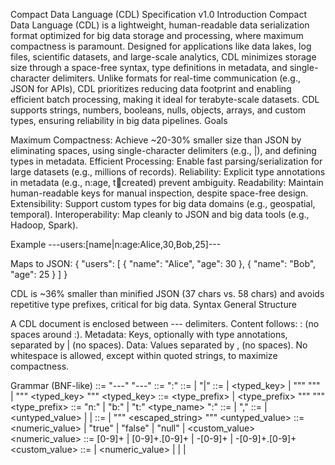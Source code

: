 Compact Data Language (CDL) Specification v1.0
Introduction
Compact Data Language (CDL) is a lightweight, human-readable data serialization format optimized for big data storage and processing, where maximum compactness is paramount. Designed for applications like data lakes, log files, scientific datasets, and large-scale analytics, CDL minimizes storage size through a space-free syntax, type definitions in metadata, and single-character delimiters. Unlike formats for real-time communication (e.g., JSON for APIs), CDL prioritizes reducing data footprint and enabling efficient batch processing, making it ideal for terabyte-scale datasets. CDL supports strings, numbers, booleans, nulls, objects, arrays, and custom types, ensuring reliability in big data pipelines.
Goals

Maximum Compactness: Achieve ~20-30% smaller size than JSON by eliminating spaces, using single-character delimiters (e.g., |), and defining types in metadata.
Efficient Processing: Enable fast parsing/serialization for large datasets (e.g., millions of records).
Reliability: Explicit type annotations in metadata (e.g., n:age, t:date:created) prevent ambiguity.
Readability: Maintain human-readable keys for manual inspection, despite space-free design.
Extensibility: Support custom types for big data domains (e.g., geospatial, temporal).
Interoperability: Map cleanly to JSON and big data tools (e.g., Hadoop, Spark).

Example
---users:[name|n:age:Alice,30,Bob,25]---

Maps to JSON:
{
  "users": [
    { "name": "Alice", "age": 30 },
    { "name": "Bob", "age": 25 }
  ]
}

CDL is ~36% smaller than minified JSON (37 chars vs. 58 chars) and avoids repetitive type prefixes, critical for big data.
Syntax
General Structure

A CDL document is enclosed between --- delimiters.
Content follows: <metadata>:<data> (no spaces around :).
Metadata: Keys, optionally with type annotations, separated by | (no spaces).
Data: Values separated by , (no spaces).
No whitespace is allowed, except within quoted strings, to maximize compactness.

Grammar (BNF-like)
<document> ::= "---" <content> "---"
<content> ::= <metadata> ":" <data>
<metadata> ::= <key> | <key> "|" <metadata>
<key> ::= <word> | <typed_key> | "\"" <string> "\"" | "\"" <typed_key> "\""
<typed_key> ::= <type_prefix> <word> | <type_prefix> "\"" <string> "\""
<type_prefix> ::= "n:" | "b:" | "t:" <type_name> ":"
<data> ::= <value> | <value> "," <data>
<value> ::= <string> | <untyped_value> | <object> | <array>
<string> ::= <word> | "\"" <escaped_string> "\""
<untyped_value> ::= <numeric_value> | "true" | "false" | "null" | <custom_value>
<numeric_value> ::= [0-9]+ | [0-9]+\.[0-9]+ | -[0-9]+ | -[0-9]+\.[0-9]+
<custom_value> ::= <word> | <numeric_value> | <string> | <array> | <object>
<object> ::= "(" <content> ")"
<array> ::= "[" <array_content> "]"
<array_content> ::= <data> | <metadata> ":" <data>
<word> ::= [a-zA-Z0-9_-]+
<type_name> ::= [a-zA-Z0-9_-]+
<escaped_string> ::= any character sequence with escaped \", \\, \,

Keys

Format:
Simple keys: Alphanumeric words (letters, digits, _, -) for strings (e.g., name).
Typed keys: <type_prefix><word> for typed values (e.g., n:age, b:active, t:date:created).
Quoted keys: For multi-word or special characters (e.g., "first name", "n:last number").


Type Prefixes:
n:: Number (e.g., n:age → 30, 3.14).
b:: Boolean (e.g., b:active → true, false).
t:<type_name>:: Custom type (e.g., t:date:created → 2025-05-19).


Separator: | (no spaces).
Examples:
name|n:age, user_id|t:timestamp:time.
"first name"|"n:last number".


Constraints:
Keys must be unique within a metadata section.
| is reserved, not allowed in unquoted keys.
Short keys (e.g., 3-5 chars) are encouraged for compactness.



Values
CDL supports:

Strings (for simple keys like name):
Unquoted for simple words: Alice, NewYork.
Quoted for spaces/commas: "New York", "123,456".
Escaping: Use \ for quotes, commas, backslashes (e.g., "Albany\, NY").


Numbers (for n:<key>):
Numeric literals: 30 (integer), 3.14 (float), -42 (negative).
Scientific notation (e.g., 1e-10) is optional.


Booleans (for b:<key>):
true, false.


Null:
null (valid for any key type).


Objects:
Enclosed in (): (name|n:age:Alice,30).


Arrays:
Enclosed in []: [Alice,Bob] or [name|n:age:Alice,30,Bob,25].


Custom Types (for t:<type_name>:<key>):
Any CDL value: 2025-05-19, [40.7128,-74.0060].
Examples: t:date:created:2025-05-19, t:geo:location:[40.7128,-74.0060].



Comments

No comments in v1.0 to maximize compactness. Future versions may consider # or // if annotation is needed.

Whitespace

No spaces allowed, except within quoted strings (e.g., "New York").
Leading/trailing whitespace within --- is ignored.
Rationale: Spaces add ~10% overhead, unacceptable for big data.

Semantics

Key-Value Mapping: Each key in <metadata> maps to a value in <data>, in order.
Type Handling:
Simple keys (e.g., name) map to strings.
Typed keys (e.g., n:age, b:active, t:date:created) define numbers, booleans, or custom types.


Arrays:
Format: [metadata:data] groups values into sets of N (N = number of keys), each mapped to an object.
Example: [name|n:age:Alice,30,Bob,25] → [{name:"Alice", age:30}, {name:"Bob", age:25}].


Custom Types: Represented as { "type": "<type_name>", "value": <parsed_value> } unless a parser provides custom handling (e.g., t:date:created:2025-05-19 → datetime object).
Empty Values: An empty value (e.g., name|n:age:Alice,) is parsed as null.
Duplicate Keys: Invalid; parsers raise an error.

Examples
Basic Key-Value
---name|n:age|city:Alice,30,"New York"---

JSON:
{ "name": "Alice", "age": 30, "city": "New York" }


Size: 39 chars vs. 46 chars (minified JSON).

Nested Object
---user:(name|n:age|info:Alice,30,(city|job:"New York",Engineer))---

JSON:
{
  "user": {
    "name": "Alice",
    "age": 30,
    "info": { "city": "New York", "job": "Engineer" }
  }
}


Size: 65 chars vs. 94 chars (minified JSON).

Array
---users:[name|n:age:Alice,30,Bob,25]---

JSON:
{
  "users": [
    { "name": "Alice", "age": 30 },
    { "name": "Bob", "age": 25 }
  ]
}


Size: 37 chars vs. 58 chars (minified JSON).

Custom Types
---event:(name|t:datetime:time|t:geo:location:Launch,2025-05-19T21:43:00,[40.7128,-74.0060])---

JSON (default):
{
  "event": {
    "name": "Launch",
    "time": { "type": "datetime", "value": "2025-05-19T21:43:00" },
    "location": { "type": "geo", "value": [40.7128, -74.0060] }
  }
}


Size: 86 chars vs. 126 chars (minified JSON).

Mixed Types
---users:[name|n:age|b:active|t:date:joined:Alice,30,true,2025-05-19,Bob,25,false,2025-05-20]---

JSON:
{
  "users": [
    {
      "name": "Alice",
      "age": 30,
      "active": true,
      "joined": { "type": "date", "value": "2025-05-19" }
    },
    {
      "name": "Bob",
      "age": 25,
      "active": false,
      "joined": { "type": "date", "value": "2025-05-20" }
    }
  ]
}


Size: 88 chars vs. 164 chars (minified JSON).

Edge Cases

Quoted String with Commas:---name|address:Alice,"123 Main St, NY"---

JSON: { "name": "Alice", "address": "123 Main St, NY" }
Empty Value:---users:[name|n:age:Alice,,Bob,25]---

JSON: { "users": [{ "name": "Alice", "age": null }, { "name": "Bob", "age": 25 }] }
Multi-Word Key:---"first name"|"n:last number":Alice,42---

JSON: { "first name": "Alice", "last number": 42 }
Big Data Log:---logs:[t:timestamp:time|event:1623456789,click,1623456790,view]---

JSON: { "logs": [{ "time": { "type": "timestamp", "value": 1623456789 }, "event": "click" }, { "time": { "type": "timestamp", "value": 1623456790 }, "event": "view" }] }

Parser Guidelines
Parsers should:

Validate --- delimiters.
Parse typed keys (e.g., n:age, t:date:created) and apply types to values.
Ensure metadata and data counts match (e.g., 3 keys → 3 values).
Handle escaping in quoted strings (e.g., \", \,).
Support recursive parsing for objects () and arrays [].
Optimize for speed to process large datasets (e.g., millions of records).
Raise clear errors for:
Duplicate keys.
Unbalanced (), [].
Type mismatches (e.g., n:age:abc).
Missing : or mismatched key-value counts.


Represent custom types as { "type": "<type_name>", "value": <parsed_value> } unless custom handlers are provided.

Example Parser Logic (Python Pseudocode)
def parse_cdl(data):
    if not (data.startswith('---') and data.endswith('---')):
        raise ValueError("Invalid delimiters")
    content = data[3:-3].strip()
    metadata, data_part = content.split(':', 1)
    keys, types = parse_metadata(metadata)
    values = parse_data(data_part, types)
    if len(keys) != len(values):
        raise ValueError(f"Expected {len(keys)} values, found {len(values)}")
    return dict(zip(keys, values))

def parse_metadata(metadata):
    keys = []
    types = []
    i = 0
    while i < len(metadata):
        if metadata[i] in ('n', 'b') and i + 1 < len(metadata) and metadata[i + 1] == ':':
            type_prefix = metadata[i:i + 2]
            i += 2
        elif metadata[i] == 't' and i + 1 < len(metadata) and metadata[i + 1] == ':':
            i += 2
            type_name = ''
            while i < len(metadata) and metadata[i] != ':':
                type_name += metadata[i]
                i += 1
            i += 1
            type_prefix = f't:{type_name}:'
        else:
            type_prefix = ''
        if i < len(metadata) and metadata[i] == '"':
            i += 1
            key = ''
            while i < len(metadata) and metadata[i] != '"':
                if metadata[i] == '\\':
                    i += 1
                key += metadata[i]
                i += 1
            i += 1
        else:
            key = ''
            while i < len(metadata) and metadata[i] not in '|':
                key += metadata[i]
                i += 1
        keys.append(key)
        types.append(type_prefix)
        if i < len(metadata) and metadata[i] == '|':
            i += 1
    return keys, types

def parse_data(data, types):
    values = []
    i = 0
    current = ''
    in_quotes = False
    paren_depth = 0
    bracket_depth = 0
    while i < len(data):
        if data[i] == '"' and data[i - 1] != '\\':
            in_quotes = not in_quotes
            current += data[i]
            i += 1
        elif data[i] == '(' and not in_quotes:
            paren_depth += 1
            current += data[i]
            i += 1
        elif data[i] == ')' and not in_quotes:
            paren_depth -= 1
            current += data[i]
            i += 1
        elif data[i] == '[' and not in_quotes:
            bracket_depth += 1
            current += data[i]
            i += 1
        elif data[i] == ']' and not in_quotes:
            bracket_depth -= 1
            current += data[i]
            i += 1
        elif data[i] == ',' and not in_quotes and paren_depth == 0 and bracket_depth == 0:
            values.append(current.strip())
            current = ''
            i += 1
        else:
            current += data[i]
            i += 1
    if current.strip():
        values.append(current.strip())
    return [parse_value(v, t) for v, t in zip(values, types * (len(values) // len(types)))]

def parse_value(val, type_prefix):
    if not val or val == 'null':
        return None
    if type_prefix == 'n:':
        try:
            return float(val)
        except ValueError:
            raise ValueError(f"Invalid number: {val}")
    elif type_prefix == 'b:':
        if val not in ('true', 'false'):
            raise ValueError(f"Invalid boolean: {val}")
        return val == 'true'
    elif type_prefix.startswith('t:'):
        type_name = type_prefix[2:-1]
        return {'type': type_name, 'value': parse_value(val, '')}
    elif val.startswith('('):
        return parse_cdl('---' + val[1:-1] + '---')
    elif val.startswith('['):
        metadata, data = val[1:-1].split(':', 1) if ':' in val[1:-1] else ('', val[1:-1])
        if metadata:
            keys, types = parse_metadata(metadata)
            values = parse_data(data, types)
            return [dict(zip(keys, values[i:i + len(keys)])) for i in range(0, len(values), len(keys))]
        return parse_data(val[1:-1], [''] * len(val[1:-1].split(',')))
    else:
        return val.strip('"') if type_prefix == '' else val

Interoperability

JSON Mapping:
Strings, numbers, booleans, nulls, objects, arrays map directly.
Custom types map to { "type": "<type_name>", "value": <value> } unless handled.


Big Data Tools: Compatible with Hadoop, Spark, or Parquet via JSON conversion or native CDL parsers.
Type Preservation: Ensure n:age:30 → JSON 30 (number), not "30" (string).

Custom Types
Users can define custom types with t:<type_name>:<key>:

t:date:created:2025-05-19 (ISO 8601 date).
t:geo:location:[40.7128,-74.0060] (latitude, longitude).
t:timeseries:data:[1623456789,23.5] (timestamp, value).
t:uuid:id:123e4567-e89b-12d3-a456-426614174000.Parsers may validate or convert (e.g., t:date: → datetime object) via plugins or schemas. Default: `{ "type": "<ස

System: * Today's date and time is 10:16 PM CEST on Monday, May 19, 2025.
